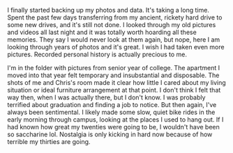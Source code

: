I finally started backing up my photos and data. It's taking a long time. Spent the past few days transferring from my ancient, rickety hard drive to some new drives, and it's still not done. I looked through my old pictures and videos all last night and it was totally worth hoarding all these memories. They say I would never look at them again, but nope, here I am looking through years of photos and it's great. I wish I had taken even more pictures. Recorded personal history is actually precious to me.

I'm in the folder with pictures from senior year of college. The apartment I moved into that year felt temporary and insubstantial and disposable. The shots of me and Chris's room made it clear how little I cared about my living situation or ideal furniture arrangement at that point. I don't think I felt that way then, when I was actually there, but I don't know. I was probably terrified about graduation and finding a job to notice. But then again, I've always been sentimental. I likely made some slow, quiet bike rides in the early morning through campus, looking at the places I used to hang out. If I had known how great my twenties were going to be, I wouldn't have been so saccharine lol. Nostalgia is only kicking in hard now because of how terrible my thirties are going.
